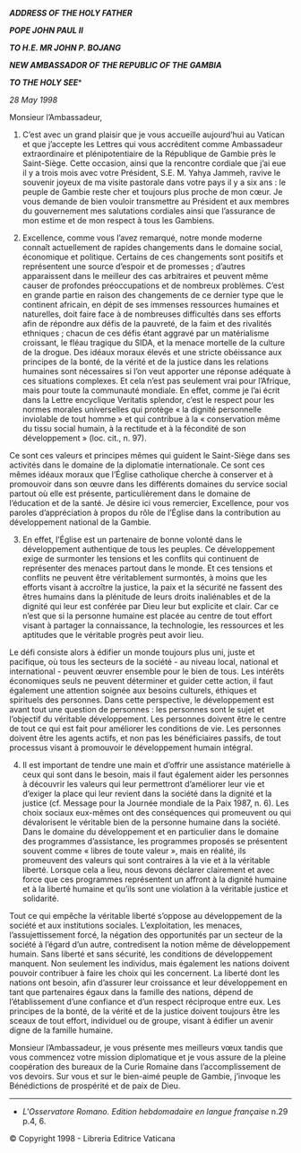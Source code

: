 ***ADDRESS OF THE HOLY FATHER***

***POPE JOHN PAUL II***

***TO H.E. MR JOHN P. BOJANG***

***NEW AMBASSADOR OF THE REPUBLIC OF THE GAMBIA***

***TO THE HOLY SEE****

*28 May 1998*

Monsieur l’Ambassadeur,

1. C’est avec un grand plaisir que je vous accueille aujourd’hui au Vatican et que j’accepte les Lettres qui vous accréditent comme Ambassadeur extraordi­naire et plénipotentiaire de la République de Gambie près le Saint-Siège. Cette occasion, ainsi que la rencontre cordiale que j’ai eue il y a trois mois avec votre Président, S.E. M. Yahya Jammeh, ravive le souvenir joyeux de ma visite pastorale dans votre pays il y a six ans : le peuple de Gambie reste cher et toujours plus proche de mon cœur. Je vous demande de bien vouloir transmettre au Président et aux membres du gouvernement mes salutations cordiales ainsi que l’assurance de mon estime et de mon respect à tous les Gambiens.

2. Excellence, comme vous l’avez remarqué, notre monde moderne connaît actuellement de rapides changements dans le domaine social, économique et politique. Certains de ces changements sont positifs et représentent une source d’espoir et de promesses ; d’autres apparaissent dans le meilleur des cas arbitraires et peuvent même causer de profondes préoccupations et de nombreux problèmes. C’est en grande partie en raison des changements de ce dernier type que le continent africain, en dépit de ses immenses ressources humaines et naturelles, doit faire face à de nombreuses difficultés dans ses efforts afin de répondre aux défis de la pauvreté, de la faim et des rivalités ethniques ; chacun de ces défis étant aggravé par un matérialisme croissant, le fléau tragique du SIDA, et la menace mortelle de la culture de la drogue. Des idéaux moraux élevés et une stricte obéissance aux principes de la bonté, de la vérité et de la justice dans les relations humaines sont nécessaires si l’on veut apporter une réponse adéquate à ces situations complexes. Et cela n’est pas seulement vrai pour l’Afrique, mais pour toute la communauté mondiale. En effet, comme je l’ai écrit dans la Lettre encyclique Veritatis splendor, c’est le respect pour les normes morales universelles qui protège « la dignité personnelle inviolable de tout homme » et qui contribue à la « conservation même du tissu social humain, à la rectitude et à la fécondité de son développement » (loc. cit., n. 97).

Ce sont ces valeurs et principes mêmes qui guident le Saint-Siège dans ses activités dans le domaine de la diplomatie internationale. Ce sont ces mêmes idéaux moraux que l’Église catholique cherche à conserver et à promouvoir dans son œuvre dans les différents domaines du service social partout où elle est présente, particulièrement dans le domaine de l’éducation et de la santé. Je désire ici vous remercier, Excellence, pour vos paroles d’appréciation à propos du rôle de l’Église dans la contribution au développement national de la Gambie.

3. En effet, l’Église est un partenaire de bonne volonté dans le développement authentique de tous les peuples. Ce développement exige de surmonter les tensions et les conflits qui continuent de représenter des menaces partout dans le monde. Et ces tensions et conflits ne peuvent être véritablement surmontés, à moins que les efforts visant à accroître la justice, la paix et la sécurité ne fassent des êtres humains dans la plénitude de leurs droits inaliénables et de la dignité qui leur est conférée par Dieu leur but explicite et clair. Car ce n’est que si la personne humaine est placée au centre de tout effort visant à partager la connaissance, la technologie, les ressources et les aptitudes que le véritable progrès peut avoir lieu.

Le défi consiste alors à édifier un monde toujours plus uni, juste et pacifique, où tous les secteurs de la société - au niveau local, national et international - peuvent œuvrer ensemble pour le bien de tous. Les intérêts économiques seuls ne peuvent déterminer et guider cette action, il faut également une attention soignée aux besoins culturels, éthiques et spirituels des personnes. Dans cette perspective, le développement est avant tout une question de personnes : les personnes sont le sujet et l’objectif du véritable développement. Les personnes doivent être le centre de tout ce qui est fait pour améliorer les conditions de vie. Les personnes doivent être les agents actifs, et non pas les bénéficiaires passifs, de tout processus visant à promouvoir le développement humain intégral.

4. Il est important de tendre une main et d’offrir une assistance matérielle à ceux qui sont dans le besoin, mais il faut également aider les personnes à découvrir les valeurs qui leur permettront d’améliorer leur vie et d’exiger la place qui leur revient dans la société dans la dignité et la justice (cf. Message pour la Journée mondiale de la Paix 1987, n. 6). Les choix sociaux eux-mêmes ont des conséquences qui promeuvent ou qui dévalorisent le véritable bien de la person­ne humaine dans la société. Dans le domaine du développement et en particulier dans le domaine des programmes d’assistance, les programmes proposés se présentent souvent comme « libres de toute valeur », mais en réalité, ils promeuvent des valeurs qui sont contraires à la vie et à la véritable liberté. Lorsque cela a lieu, nous devons déclarer clairement et avec force que ces programmes représentent un affront à la dignité humaine et à la liberté humaine et qu’ils sont une violation à la véritable justice et solidarité.

Tout ce qui empêche la véritable liberté s’oppose au développement de la société et aux institutions sociales. L’exploitation, les menaces, l’assujettissement forcé, la négation des opportunités par un secteur de la société à l’égard d’un autre, contredisent la notion même de développement humain. Sans liberté et sans sécurité, les conditions de développement manquent. Non seulement les individus, mais également les nations doivent pouvoir contribuer à faire les choix qui les concernent. La liberté dont les nations ont besoin, afin d’assurer leur croissance et leur développement en tant que partenaires égaux dans la famille des nations, dépend de l’établissement d’une confiance et d’un respect réciproque entre eux. Les principes de la bonté, de la vérité et de la justice doivent toujours être les sceaux de tout effort, individuel ou de groupe, visant à édifier un avenir digne de la famille humaine.

Monsieur l’Ambassadeur, je vous présente mes meilleurs vœux tandis que vous commencez votre mission diplomatique et je vous assure de la pleine coopération des bureaux de la Curie Romaine dans l’accomplissement de vos devoirs. Sur vous et sur le bien-aimé peuple de Gambie, j’invoque les Bénédictions de prospérité et de paix de Dieu.

* * *

* *L'Osservatore Romano. Edition hebdomadaire en langue française* n.29 p.4, 6.

© Copyright 1998 - Libreria Editrice Vaticana